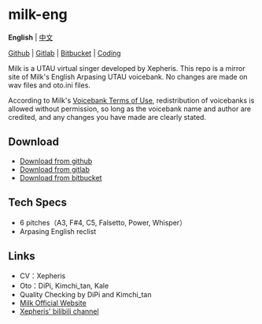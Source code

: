 # milk-eng

**English** | [中文](README_zh.md)

[Github](https://github.com/oxygen-dioxide/milk-eng) | 
[Gitlab](https://gitlab.com/oxygen-dioxide/milk-jpn) | 
[Bitbucket](https://bitbucket.org/oxygendioxide/milk-eng) | 
[Coding](https://oxygen-dioxide.coding.net/public/1/milk-eng/git/files)

Milk is a UTAU virtual singer developed by Xepheris. This repo is a mirror site of Milk's English Arpasing UTAU voicebank. No changes are made on wav files and oto.ini files.

According to Milk's [Voicebank Terms of Use](license.md), redistribution of voicebanks is allowed without permission, so long as the voicebank name and author are credited, and any changes you have made are clearly stated.

## Download
- [Download from github](https://github.com/oxygen-dioxide/milk-eng/archive/refs/heads/main.zip)
- [Download from gitlab](https://gitlab.com/oxygen-dioxide/milk-eng/-/archive/main/milk-jpn-main.zip)
- [Download from bitbucket](https://bitbucket.org/oxygendioxide/milk-eng/get/main.zip)

## Tech Specs
- 6 pitches（A3, F#4, C5, Falsetto, Power, Whisper）
- Arpasing English reclist

## Links
- CV：Xepheris
- Oto：DiPi, Kimchi_tan, Kale
- Quality Checking by DiPi and Kimchi_tan
- [Milk Official Website](https://xepheris.wixsite.com/milk)
- [Xepheris' bilibili channel](https://space.bilibili.com/618761702)
